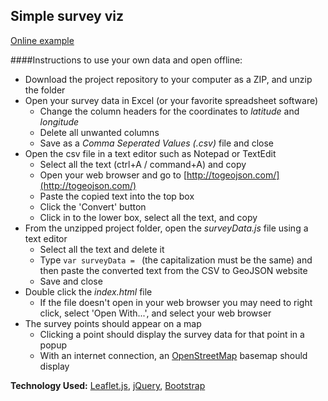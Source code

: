 ## Simple survey viz

[Online example](http://americanredcross.github.io/SimpleSurveyViz/)

####Instructions to use your own data and open offline:
- Download the project repository to your computer as a ZIP, and unzip the folder
- Open your survey data in Excel (or your favorite spreadsheet software)
	- Change the column headers for the coordinates to _latitude_ and _longitude_
	- Delete all unwanted columns
	- Save as a _Comma Seperated Values (.csv)_ file and close
- Open the csv file in a text editor such as Notepad or TextEdit
	- Select all the text (ctrl+A / command+A) and copy
	- Open your web browser and go to [http://togeojson.com/](http://togeojson.com/)
	- Paste the copied text into the top box
	- Click the 'Convert' button
	- Click in to the lower box, select all the text, and copy
- From the unzipped project folder, open the _surveyData.js_ file using a text editor
	- Select all the text and delete it
	- Type `var surveyData = ` (the capitalization must be the same) and then paste the converted text from the CSV to GeoJSON website
	- Save and close
- Double click the _index.html_ file
	- If the file doesn't open in your web browser you may need to right click, select 'Open With...', and select your web browser
- The survey points should appear on a map
	- Clicking a point should display the survey data for that point in a popup
	- With an internet connection, an [OpenStreetMap](http://www.openstreetmap.org/) basemap should display

**Technology Used:** [Leaflet.js](http://leafletjs.com/), [jQuery](http://jquery.com/), [Bootstrap](http://getbootstrap.com/)